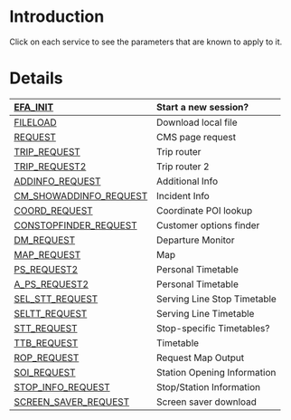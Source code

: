 # Introduction #

Click on each service to see the parameters that are known to apply to it.


# Details #

| [EFA\_INIT](EFA_INIT.md)                    | Start a new session?           |
|:--------------------------------------------|:-------------------------------|
| [FILELOAD](FILELOAD.md)                    | Download local file            |
| [REQUEST](REQUEST.md)                     | CMS page request               |
| [TRIP\_REQUEST](TRIP_REQUEST.md)                | Trip router                    |
| [TRIP\_REQUEST2](TRIP_REQUEST2.md)               | Trip router 2                  |
| [ADDINFO\_REQUEST](ADDINFO_REQUEST.md)             | Additional Info                |
| [CM\_SHOWADDINFO\_REQUEST](CM_SHOWADDINFO_REQUEST.md)      | Incident Info                  |
| [COORD\_REQUEST](COORD_REQUEST.md)               | Coordinate POI lookup          |
| [CONSTOPFINDER\_REQUEST](CONSTOPFINDER_REQUEST.md)       | Customer options finder        |
| [DM\_REQUEST](DM_REQUEST.md)                  | Departure Monitor              |
| [MAP\_REQUEST](MAP_REQUEST.md)                 | Map                            |
| [PS\_REQUEST2](PS_REQUEST2.md)                 | Personal Timetable             |
| [A\_PS\_REQUEST2](A_PS_REQUEST2.md)               | Personal Timetable             |
| [SEL\_STT\_REQUEST](SEL_STT_REQUEST.md)             | Serving Line Stop Timetable    |
| [SELTT\_REQUEST](SELTT_REQUEST.md)               | Serving Line Timetable         |
| [STT\_REQUEST](STT_REQUEST.md)                 | Stop-specific Timetables?      |
| [TTB\_REQUEST](TTB_REQUEST.md)                 | Timetable                      |
| [ROP\_REQUEST](ROP_REQUEST.md)                 | Request Map Output             |
| [SOI\_REQUEST](SOI_REQUEST.md)                 | Station Opening Information    |
| [STOP\_INFO\_REQUEST](STOP_INFO_REQUEST.md)           | Stop/Station Information       |
| [SCREEN\_SAVER\_REQUEST](SCREEN_SAVER_REQUEST.md)        | Screen saver download          |